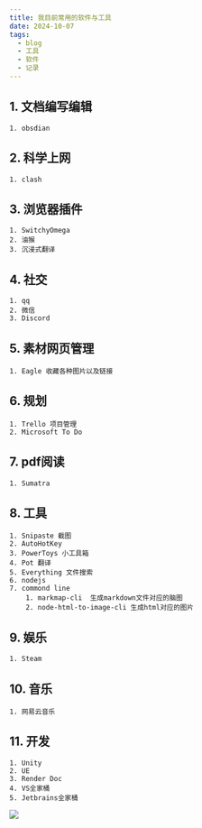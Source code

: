 ```yaml
---
title: 我目前常用的软件与工具
date: 2024-10-07
tags:
  - blog
  - 工具
  - 软件
  - 记录
---
```


## 1. 文档编写编辑

    1. obsdian 
## 2. 科学上网

    1. clash
## 3. 浏览器插件
    1. SwitchyOmega
    2. 油猴
    3. 沉浸式翻译
## 4. 社交
    1. qq
    2. 微信
    3. Discord
## 5. 素材网页管理
    1. Eagle 收藏各种图片以及链接
## 6. 规划
    1. Trello 项目管理
    2. Microsoft To Do
## 7. pdf阅读
    1. Sumatra
## 8. 工具
    1. Snipaste 截图
    2. AutoHotKey 
    3. PowerToys 小工具箱
    4. Pot 翻译
    5. Everything 文件搜索
    6. nodejs 
    7. commond line
        1. markmap-cli  生成markdown文件对应的脑图
    	2. node-html-to-image-cli 生成html对应的图片
## 9. 娱乐
    1. Steam
## 10. 音乐
    1. 网易云音乐
## 11. 开发
    1. Unity
    2. UE
    3. Render Doc
    4. VS全家桶
    5. Jetbrains全家桶

![](image-20241007235100014.png)

